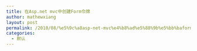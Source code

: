 ```yaml
---
title: 在Asp.net mvc中创建Form令牌
author: mathewxiang
layout: post
permalink: /2010/08/%e5%9c%a8asp-net-mvc%e4%b8%ad%e5%88%9b%e5%bb%baform%e4%bb%a4%e7%89%8c/
categories:
  - 默认
---
```

###